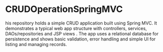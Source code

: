 # CRUDOperationSpringMVC
his repository holds a simple CRUD application built using Spring MVC. It demonstrates a typical web app structure with controllers, services, DAOs/repositories and JSP views . The app uses a relational database for persistence and shows basic validation, error handling and simple UI for listing and managing records.
